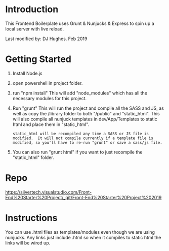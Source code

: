 # Introduction 
This Frontend Boilerplate uses Grunt & Nunjucks & Express to spin up a local server with live reload.  

Last modified by:  DJ Hughes.  Feb 2019

# Getting Started
1.  Install Node.js
2.  open powershell in project folder.
3.  run "npm install"
	This will add "node_modules" which has all the necessary modules for this project.
3.  Run "grunt"
		This will run the project and compile all the SASS and JS, as well as copy the /library folder to both "/public" and "static_html".  This will also compile all nunjuck templates in dev/App/Templates to static html and place them in "static_html".

		static_html will be recompiled any time a SASS or JS file is modified.  It will not compile currently if a template file is modified, so you'll have to re-run "grunt" or save a sass/js file.
4.  You can also run "grunt html" if you want to just recompile the "static_html" folder.  

# Repo
https://silvertech.visualstudio.com/Front-End%20Starter%20Project/_git/Front-End%20Starter%20Project%202019

# Instructions
You can use .html files as templates/modules even though we are using nunjucks.  Any links just include .html so when it compiles to static html the links will be wired up.  